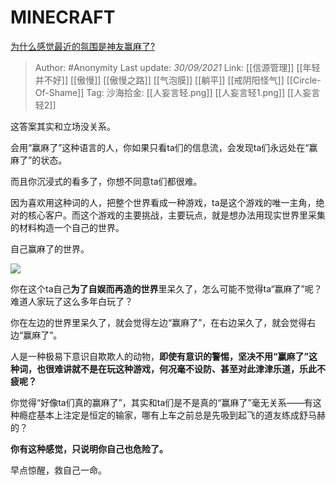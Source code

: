 # MINECRAFT
[为什么感觉最近的氛围是神友赢麻了?](https://www.zhihu.com/question/487726983/answer/2139768368)

> Author: #Anonymity
> Last update: *30/09/2021*
> Link: [[信源管理]] [[年轻并不好]] [[傲慢]] [[傲慢之路]] [[气泡膜]] [[躺平]] [[戒阴阳怪气]] [[Circle-Of-Shame]]
> Tag:
> 沙海拾金: [[人妄言轻.png]] [[人妄言轻1.png]] [[人妄言轻2]]

这答案其实和立场没关系。

会用“赢麻了”这种语言的人，你如果只看ta们的信息流，会发现ta们永远处在“赢麻了”的状态。

而且你沉浸式的看多了，你想不同意ta们都很难。

因为喜欢用这种词的人，把整个世界看成一种游戏，ta是这个游戏的唯一主角，绝对的核心客户。而这个游戏的主要挑战，主要玩点，就是想办法用现实世界里采集的材料构造一个自己的世界。

自己赢麻了的世界。

![](https://pic2.zhimg.com/50/v2-8f1da8103e74d438422123514e379859_720w.jpg?source=1940ef5c)

你在这个ta自己**为了自娱而再造的世界**里呆久了，怎么可能不觉得ta“赢麻了”呢？难道人家玩了这么多年白玩了？

你在左边的世界里呆久了，就会觉得左边“赢麻了”，在右边呆久了，就会觉得右边“赢麻了”。

人是一种极易下意识自欺欺人的动物，**即使有意识的警惕，坚决不用“赢麻了”这种词，也很难讲就不是在玩这种游戏，何况毫不设防、甚至对此津津乐道，乐此不疲呢？**

你觉得“好像ta们真的赢麻了”，其实和ta们是不是真的“赢麻了”毫无关系——有这种瘾症基本上注定是恒定的输家，哪有上车之前总是先吸到起飞的道友练成舒马赫的？

**你有这种感觉，只说明你自己也危险了。**

早点惊醒，救自己一命。
